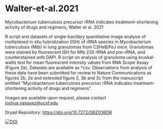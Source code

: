 # Walter-et-al.2021
Mycobacterium tuberculosis precursor rRNA indicates treatment-shortening activity of drugs and regimens, Walter et al. 2021

R script and datasets of single-bacillary quantitative image analysis of multiplexed in situ hybridization (ISH) of rRNA species in Mycobacterium tuberculosis (Mtb) in lung granulomas from C3HeB/FeJ mice. Granulomas were stained by fluorescent ISH for Mtb 23S rRNA and pre-rRNA, and counterstained with DAPI. R script on analysis of granuloma using kruskal-wallis test for mean fluorescent intensity values from RNA Scope Assay (Figure 2e). Datasets are available as *csv. Observations from analysis of these data have been submitted for review to Nature Communications as figures 2b, 2e and extended figure 2, 3b and 3c from the manuscript entitled "Mycobacterium tuberculosis precursor rRNA indicates treatment-shortening activity of drugs and regimens".


Images are available upon request, please contact joshua.vasquez@ucsf.edu

Dryad Repository: https://doi.org/10.7272/Q6Z036DR

[![DOI](https://zenodo.org/badge/343670495.svg)](https://zenodo.org/badge/latestdoi/343670495)
